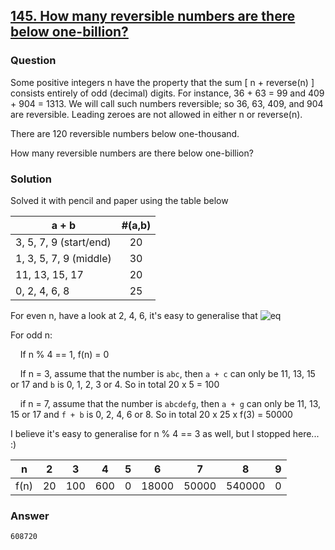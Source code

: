 ## **[145. How many reversible numbers are there below one-billion?]()**

### Question
Some positive integers n have the property that the sum [ n + reverse(n) ] consists entirely of odd (decimal) digits. For instance, 36 + 63 = 99 and 409 + 904 = 1313. We will call such numbers reversible; so 36, 63, 409, and 904 are reversible. Leading zeroes are not allowed in either n or reverse(n).

There are 120 reversible numbers below one-thousand.

How many reversible numbers are there below one-billion?

### Solution
Solved it with pencil and paper using the table below

| a + b                  | #(a,b) |
|------------------------|:------:|
| 3, 5, 7, 9 (start/end) |   20   |
| 1, 3, 5, 7, 9 (middle) |   30   |
| 11, 13, 15, 17         |   20   |
| 0, 2, 4, 6, 8          |   25   |

For even n, have a look at 2, 4, 6, it's easy to generalise that ![eq](https://latex.codecogs.com/gif.latex?f(n)=20\times&space;30^{\frac{n-2}{2}}&space;\texttt{&space;with&space;}&space;f(2)=20)

For odd n:

&nbsp;&nbsp;&nbsp;&nbsp;If n % 4 == 1, f(n) = 0

&nbsp;&nbsp;&nbsp;&nbsp;If n = 3, assume that the number is `abc`, then `a + c` can only be 11, 13, 15 or 17 and `b` is 0, 1, 2, 3 or 4. So in total 20 x 5 = 100

&nbsp;&nbsp;&nbsp;&nbsp;if n = 7, assume that the number is `abcdefg`, then `a + g` can only be 11, 13, 15 or 17 and 
`f + b` is 0, 2, 4, 6 or 8. So in total 20 x 25 x f(3) = 50000

I believe it's easy to generalise for n % 4 == 3 as well, but I stopped here... :)

|   n  |  2 |  3  |  4  | 5 |   6   |   7   |    8   | 9 |
|:----:|:--:|:---:|:---:|:-:|:-----:|:-----:|:------:|:-:|
| f(n) | 20 | 100 | 600 | 0 | 18000 | 50000 | 540000 | 0 |

### Answer 
`608720`
